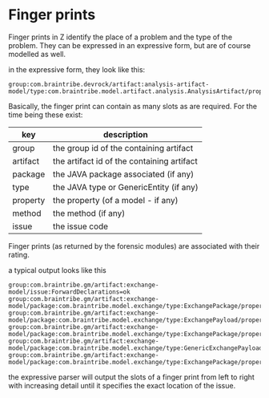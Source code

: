 # Finger prints

Finger prints in Z identify the place of a problem and the type of the problem. They can be expressed in an expressive form, but are of course modelled as well.

in the expressive form, they look like this:

```
group:com.braintribe.devrock/artifact:analysis-artifact-model/type:com.braintribe.model.artifact.analysis.AnalysisArtifact/property:Dependers/issue:PropertyNameLiteralMissing=info
```

Basically, the finger print can contain as many slots as are required. For the time being these exist:


key | description 
------- | -----------
group | the group id of the containing artifact 
artifact | the artifact id of the containing artifact 
package | the JAVA package associated (if any)
type | the JAVA type or GenericEntity (if any)
property | the property (of a model - if any)
method | the method (if any)
issue | the issue code 


Finger prints (as returned by the forensic modules) are associated with their rating.

a typical output looks like this

```
group:com.braintribe.gm/artifact:exchange-model/issue:ForwardDeclarations=ok
group:com.braintribe.gm/artifact:exchange-model/package:com.braintribe.model.exchange/type:ExchangePackage/property:Payloads/issue:PropertyNameLiteralMissing=info
group:com.braintribe.gm/artifact:exchange-model/package:com.braintribe.model.exchange/type:ExchangePayload/property:ExternalReferences/issue:PropertyNameLiteralMissing=info
group:com.braintribe.gm/artifact:exchange-model/package:com.braintribe.model.exchange/type:ExchangePackage/property:Exported/issue:PropertyNameLiteralMissing=info
group:com.braintribe.gm/artifact:exchange-model/package:com.braintribe.model.exchange/type:GenericExchangePayload/property:Assembly/issue:PropertyNameLiteralMissing=info
group:com.braintribe.gm/artifact:exchange-model/package:com.braintribe.model.exchange/type:ExchangePackage/property:ExportedBy/issue:PropertyNameLiteralMissing=info
```

the expressive parser will output the slots of a finger print from left to right with increasing detail until it specifies the exact location of the issue.
